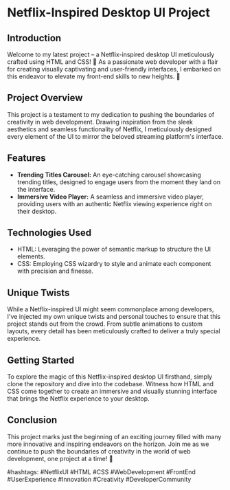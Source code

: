 # Netflix-Inspired Desktop UI Project

## Introduction
Welcome to my latest project – a Netflix-inspired desktop UI meticulously crafted using HTML and CSS! 🎉 As a passionate web developer with a flair for creating visually captivating and user-friendly interfaces, I embarked on this endeavor to elevate my front-end skills to new heights. 💪

## Project Overview
This project is a testament to my dedication to pushing the boundaries of creativity in web development. Drawing inspiration from the sleek aesthetics and seamless functionality of Netflix, I meticulously designed every element of the UI to mirror the beloved streaming platform's interface.

## Features
- **Trending Titles Carousel:** An eye-catching carousel showcasing trending titles, designed to engage users from the moment they land on the interface.
- **Immersive Video Player:** A seamless and immersive video player, providing users with an authentic Netflix viewing experience right on their desktop.

## Technologies Used
- HTML: Leveraging the power of semantic markup to structure the UI elements.
- CSS: Employing CSS wizardry to style and animate each component with precision and finesse.

## Unique Twists
While a Netflix-inspired UI might seem commonplace among developers, I've injected my own unique twists and personal touches to ensure that this project stands out from the crowd. From subtle animations to custom layouts, every detail has been meticulously crafted to deliver a truly special experience.

## Getting Started
To explore the magic of this Netflix-inspired desktop UI firsthand, simply clone the repository and dive into the codebase. Witness how HTML and CSS come together to create an immersive and visually stunning interface that brings the Netflix experience to your desktop.

## Conclusion
This project marks just the beginning of an exciting journey filled with many more innovative and inspiring endeavors on the horizon. Join me as we continue to push the boundaries of creativity in the world of web development, one project at a time! 🌟

#hashtags: #NetflixUI #HTML #CSS #WebDevelopment #FrontEnd #UserExperience #Innovation #Creativity #DeveloperCommunity
